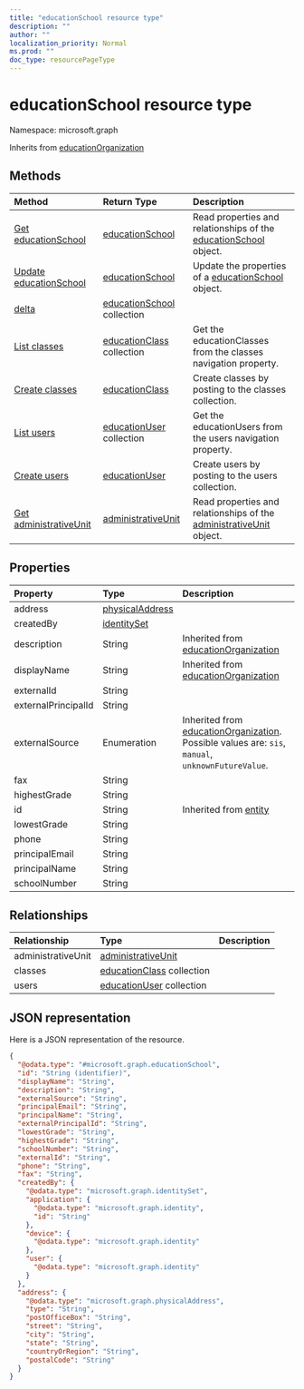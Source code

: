 ```yaml
---
title: "educationSchool resource type"
description: ""
author: ""
localization_priority: Normal
ms.prod: ""
doc_type: resourcePageType
---
```


# educationSchool resource type


Namespace: microsoft.graph




Inherits from [educationOrganization](../resources/educationorganization.md)

## Methods
|Method|Return Type|Description|
|:---|:---|:---|
|[Get educationSchool](../api/educationschool-get.md)|[educationSchool](../resources/educationschool.md)|Read properties and relationships of the [educationSchool](../resources/educationschool.md) object.|
|[Update educationSchool](../api/educationschool-update.md)|[educationSchool](../resources/educationschool.md)|Update the properties of a [educationSchool](../resources/educationschool.md) object.|
|[delta](../api/educationschool-delta.md)|[educationSchool](../resources/educationschool.md) collection||
|[List classes](../api/educationschool-list-classes.md)|[educationClass](../resources/educationclass.md) collection|Get the educationClasses from the classes navigation property.|
|[Create classes](../api/educationschool-post-classes.md)|[educationClass](../resources/educationclass.md)|Create classes by posting to the classes collection.|
|[List users](../api/educationschool-list-users.md)|[educationUser](../resources/educationuser.md) collection|Get the educationUsers from the users navigation property.|
|[Create users](../api/educationschool-post-users.md)|[educationUser](../resources/educationuser.md)|Create users by posting to the users collection.|
|[Get administrativeUnit](../api/administrativeunit-get.md)|[administrativeUnit](../resources/administrativeunit.md)|Read properties and relationships of the [administrativeUnit](../resources/administrativeunit.md) object.|

## Properties
|Property|Type|Description|
|:---|:---|:---|
|address|[physicalAddress](../resources/physicaladdress.md)||
|createdBy|[identitySet](../resources/identityset.md)||
|description|String| Inherited from [educationOrganization](../resources/educationorganization.md)|
|displayName|String| Inherited from [educationOrganization](../resources/educationorganization.md)|
|externalId|String||
|externalPrincipalId|String||
|externalSource|Enumeration| Inherited from [educationOrganization](../resources/educationorganization.md). Possible values are: `sis`, `manual`, `unknownFutureValue`.|
|fax|String||
|highestGrade|String||
|id|String| Inherited from [entity](../resources/entity.md)|
|lowestGrade|String||
|phone|String||
|principalEmail|String||
|principalName|String||
|schoolNumber|String||

## Relationships
|Relationship|Type|Description|
|:---|:---|:---|
|administrativeUnit|[administrativeUnit](../resources/administrativeunit.md)||
|classes|[educationClass](../resources/educationclass.md) collection||
|users|[educationUser](../resources/educationuser.md) collection||

## JSON representation
Here is a JSON representation of the resource.
<!-- {
  "blockType": "resource",
  "keyProperty": "id",
  "@odata.type": "microsoft.graph.educationSchool",
  "baseType": "microsoft.graph.educationOrganization",
  "openType": false
}
-->
``` json
{
  "@odata.type": "#microsoft.graph.educationSchool",
  "id": "String (identifier)",
  "displayName": "String",
  "description": "String",
  "externalSource": "String",
  "principalEmail": "String",
  "principalName": "String",
  "externalPrincipalId": "String",
  "lowestGrade": "String",
  "highestGrade": "String",
  "schoolNumber": "String",
  "externalId": "String",
  "phone": "String",
  "fax": "String",
  "createdBy": {
    "@odata.type": "microsoft.graph.identitySet",
    "application": {
      "@odata.type": "microsoft.graph.identity",
      "id": "String"
    },
    "device": {
      "@odata.type": "microsoft.graph.identity"
    },
    "user": {
      "@odata.type": "microsoft.graph.identity"
    }
  },
  "address": {
    "@odata.type": "microsoft.graph.physicalAddress",
    "type": "String",
    "postOfficeBox": "String",
    "street": "String",
    "city": "String",
    "state": "String",
    "countryOrRegion": "String",
    "postalCode": "String"
  }
}
```

